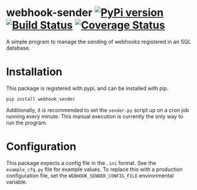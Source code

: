 # webhook-sender [![PyPi version](https://img.shields.io/pypi/v/webhook_sender.svg)](https://pypi.python.org/pypi/webhook_sender/) [![Build Status](https://travis-ci.org/GitGuild/webhook-sender.svg?branch=MVP)](https://travis-ci.org/GitGuild/webhook-sender) [![Coverage Status](https://coveralls.io/repos/github/GitGuild/webhook-sender/badge.svg?branch=MVP)](https://coveralls.io/github/GitGuild/webhook-sender?branch=MVP)


A simple program to manage the sending of webhooks registered in an SQL database.

# Installation

This package is registered with pypi, and can be installed with pip.

`pip install webhook_sender`

Additionally, it is recommended to set the `sender.py` script up on a cron job running every minute. This manual execution is currently the only way to run the program.

# Configuration

This package expects a config file in the `.ini` format. See the `example_cfg.py` file for example values. To replace this with a production configuration file, set the `WEBHOOK_SENDER_CONFIG_FILE` environmental variable.

